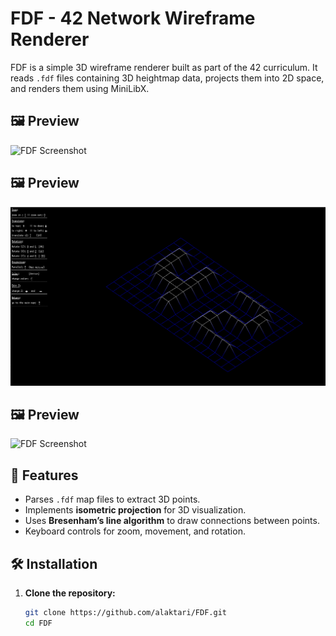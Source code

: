 # FDF - 42 Network Wireframe Renderer

FDF is a simple 3D wireframe renderer built as part of the 42 curriculum. It reads `.fdf` files containing 3D heightmap data, projects them into 2D space, and renders them using MiniLibX.

## 🖼️ Preview
<!-- Add an image or GIF of your FDF program running -->
![FDF Screenshot](https://private-user-images.githubusercontent.com/169259139/424619405-ceac2626-344d-4df1-8a89-f835b249143b.png?jwt=eyJhbGciOiJIUzI1NiIsInR5cCI6IkpXVCJ9.eyJpc3MiOiJnaXRodWIuY29tIiwiYXVkIjoicmF3LmdpdGh1YnVzZXJjb250ZW50LmNvbSIsImtleSI6ImtleTUiLCJleHAiOjE3NDI0MDYzMjUsIm5iZiI6MTc0MjQwNjAyNSwicGF0aCI6Ii8xNjkyNTkxMzkvNDI0NjE5NDA1LWNlYWMyNjI2LTM0NGQtNGRmMS04YTg5LWY4MzViMjQ5MTQzYi5wbmc_WC1BbXotQWxnb3JpdGhtPUFXUzQtSE1BQy1TSEEyNTYmWC1BbXotQ3JlZGVudGlhbD1BS0lBVkNPRFlMU0E1M1BRSzRaQSUyRjIwMjUwMzE5JTJGdXMtZWFzdC0xJTJGczMlMkZhd3M0X3JlcXVlc3QmWC1BbXotRGF0ZT0yMDI1MDMxOVQxNzQwMjVaJlgtQW16LUV4cGlyZXM9MzAwJlgtQW16LVNpZ25hdHVyZT1mMmU1NTdiMjZjMzI0OGU5OTgxMjc3OTlmODk5YzgxOWZjNmM1M2JlMDhlYzMzYjU3MTA0YTYyOWIyMGIyYWMxJlgtQW16LVNpZ25lZEhlYWRlcnM9aG9zdCJ9.Ah8AQrVHv5TkULLaz3rcJoPvnSoHRrrqNtrJa5JwIyM)

## 🖼️  Preview
<!-- Add an image or GIF of your FDF program running -->
![FDF Screenshot](assets/fdf_preview2.png)

## 🖼️   Preview
<!-- Add an image or GIF of your FDF program running -->
![FDF Screenshot](https://github.com/alaktari/FDF/blob/main/assets/fdf_preview333.png)



## 📖 Features
- Parses `.fdf` map files to extract 3D points.
- Implements **isometric projection** for 3D visualization.
- Uses **Bresenham’s line algorithm** to draw connections between points.
- Keyboard controls for zoom, movement, and rotation.

## 🛠️ Installation

1. **Clone the repository:**
   ```sh
   git clone https://github.com/alaktari/FDF.git
   cd FDF

